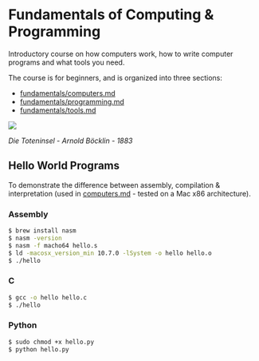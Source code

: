 # Fundamentals of Computing & Programming

Introductory course on how computers work, how to write computer programs and what tools you need.

The course is for beginners, and is organized into three sections:

- [fundamentals/computers.md](https://github.com/ADGEfficiency/programming-resources/blob/master/fundamentals/computers.md)
- [fundamentals/programming.md](https://github.com/ADGEfficiency/programming-resources/blob/master/fundamentals/programming.md)
- [fundamentals/tools.md](https://github.com/ADGEfficiency/programming-resources/blob/master/fundamentals/tools.md)

![](assets/1883-Böcklin-Die-Toteninsel.jpg)

<i>Die Toteninsel - Arnold Böcklin - 1883</i>


## Hello World Programs

To demonstrate the difference between assembly, compilation & interpretation (used in [computers.md](https://github.com/ADGEfficiency/programming-resources/blob/master/fundamentals/computers.md) - tested on a Mac x86 architecture).

### Assembly

```bash
$ brew install nasm
$ nasm -version
$ nasm -f macho64 hello.s
$ ld -macosx_version_min 10.7.0 -lSystem -o hello hello.o
$ ./hello
```

### C

```bash
$ gcc -o hello hello.c
$ ./hello
```

### Python

```bash
$ sudo chmod +x hello.py
$ python hello.py
```
